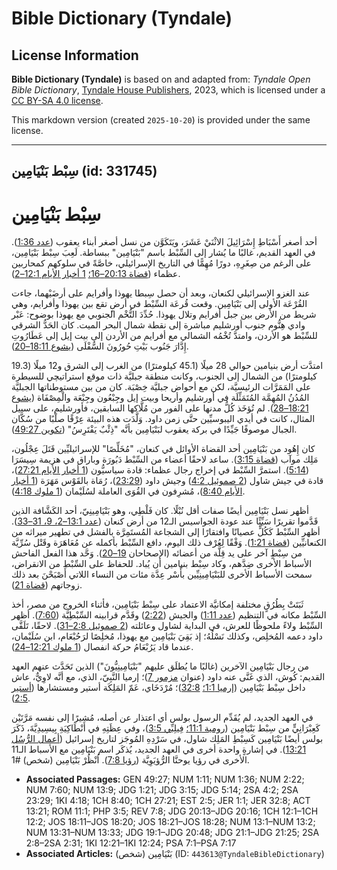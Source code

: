 # Bible Dictionary (Tyndale)

## License Information

**Bible Dictionary (Tyndale)** is based on and adapted from: _Tyndale Open Bible Dictionary_, [Tyndale House Publishers](https://tyndaleopenresources.com/), 2023, which is licensed under a [CC BY-SA 4.0 license](https://creativecommons.org/licenses/by-sa/4.0/legalcode.en).

This markdown version (created `2025-10-20`) is provided under the same license.



--------------------------------

## سِبْط بَنْيَامِين (id: 331745)

سِبْط بَنْيَامِين
=================

أحد أصغر أَسْبَاطِ إِسْرَائِيلَ الاثْنَيْ عَشَرَ، ويَتَكَوَّن من نسل أصغر أبناء يعقوب ([عدد 1:36](https://ref.ly/Num1:36)). في العهد القديم، غالبًا ما يُشار إلى السِّبْط باسم "بَنْيَامِين" ببساطة. لَعِبَ سِبْط بَنْيَامِين، على الرغم من صِغَرِهِ، دورًا مُهِمًّا في التاريخ الإسرائيلي، خاصَّةً في سلوكهم كمحاربين عظماء ([قضاة 20:13–16؛](https://ref.ly/Judg20:13-Judg20:16) [1 أخبار الأيام 12:1–2](https://ref.ly/1Chr12:1-1Chr12:2)).

عند الغزو الإسرائيلي لكنعان، وبعد أن حصل سِبطا يهوذا وأفرايم على أرضَيْهما، جاءت القُرْعَة الأولى إلى بَنْيَامِين. وقعت قُرعَة السِّبْط في أرضٍ تقع بين يهوذا وأفرايم، وهي شريط من الأرض بين جبل أفرايم وتلال يهوذا. حُدِّدَ التُّخْم الجنوبي مع يهوذا بوضوح: عَبْر وادي هِنُّوم جنوب أورشليم مباشرة إلى نقطة شمال البحر الميت. كان الحَدُّ الشرقي للسِّبْط هو الأردن، وامتدَّ تُخْمُه الشمالي مع أفرايم من الأردن إلى بيت إيل إلى عَطَارُوتِ إِدَّارَ جَنُوب بَيْتِ حُورُونَ السُّفْلَى ([يشوع 18:11–20](https://ref.ly/Josh18:11-Josh18:20)).

امتدَّت أرض بنيامين حوالي 28 ميلًا (45\.1 كيلومترًا) من الغرب إلى الشرق و12 ميلًا (19\.3 كيلومترًا) من الشمال إلى الجنوب، وكانت منطقة جبليَّة ذات موقع استراتيچي للسيطرة على المَمَرَّات الرئيسيَّة، لكن مع أحواض جبليَّة خِصْبَة. كان من بين مستوطناتها الجبليَّة المُدُنُ المُهِمَّة المُتَمَثِّلَة في أورشليم وأريحا وبيت إيل وجِبْعُون وجِبْعَة والْمِصْفَاة ([يشوع 18:21–28](https://ref.ly/Josh18:21-Josh18:28)). لم تُؤخَذ كُلُّ مدنها على الفور من مُلَّاكها السابقين، فأورشليم، على سبيل المثال، كانت في أيدي اليبوسيِّين حتَّى زمن داود. وَلَّدَت هذه البيئة عِرْقًا صلْبًا من سُكَّان الجبال موصوفًا جَيِّدًا في بركة يعقوب لبَنْيَامِين بأنَّه "ذِئْبٌ يَفْتَرِسُ" ([تكوين 49:27](https://ref.ly/Gen49:27)).

كان إِهُود من بَنْيَامِين أحد القضاة الأوائل في كنعان، "مُخَلِّصًا" للإسرائيليِّين قَتَلَ عِجْلُون، مَلِك موآب ([قضاة 3:15](https://ref.ly/Judg3:15)). ساعد لاحقًا أعضاء من السِّبْط دَبُورَة وباراق في هزيمة سِيسَرَا ([5:14](https://ref.ly/Judg5:14)). استمرَّ السِّبْط في إخراج رجال عظماء: قادة سياسيُّون ([1 أخبار الأيام 27:21](https://ref.ly/1Chr27:21))، قادة في جيش شاول ([2 صموئيل 4:2](https://ref.ly/2Sam4:2)) وجيش داود ([23:29](https://ref.ly/2Sam23:29))، رُمَاة بالقَوْس مَهَرَة ([1 أخبار الأيام 8:40](https://ref.ly/1Chr8:40))، مُشرِفون في القُوَى العاملة لسُلَيْمان ([1 ملوك 4:18](https://ref.ly/1Kgs4:18)).

أظهر نسل بَنْيَامِين أيضًا صفات أقل نُبْلًا. كان فَلْطِي، وهو بَنْيَامِينِيّ، أحد الكَشَّافة الذين قَدَّموا تقريرًا سَيِّئًا عند عودة الجواسيس الـ12 من أرض كنعان ([عدد 13:1–2، 9، 31–33](https://ref.ly/Num13:1-Num13:2)). أظهر السِّبْط كَكُلٍّ عصيانًا وافتقارًا إلى الشجاعة المُستَمِرَّة بالفشل في تطهير ميراثه من الكنعانيِّين ([قضاة 1:21](https://ref.ly/Judg1:21)). وَفْقًا لِعُرْف ذلك اليوم، دافع السِّبْط بأكمله عن مُعَاهَرَة وقَتْل سُرِّيَّة من سِبْطٍ آخر على يد قِلَّة من أعضائه (الإصحاحان [19–20](https://ref.ly/Judg19:1-Judg20:48)). وَحَّد هذا الفعل الفاحش الأسباط الأخرى ضِدَّهم، وكاد سِبْط بنيامين أن يُباد. للحفاظ على السِّبْط من الانقراض، سمحت الأسباط الأخرى للبَنْيَامِينِيِّين بأَسْر عِدَّة مئات من النساء اللاتي أَصْبَحْنَ بعد ذلك زوجاتهم ([قضاة 21](https://ref.ly/Judg21:1-Judg21:25)).

ثَبَتَتْ بِطُرُقٍ مختلفة إمكانيَّة الاعتماد على سِبْط بَنْيَامِين، فأثناء الخروج من مصر، أخذ السِّبْط مكانه في التنظيم ([عدد 1:11](https://ref.ly/Num1:11)) والجيش ([2:22](https://ref.ly/Num2:22)) وقَدَّم قرابينه السِّبْطِيَّة ([7:60](https://ref.ly/Num7:60)). أظهر السِّبْط ولاءً ملحوظًا للعرش، في البداية لشاول وعائلته ([2 صموئيل 2:8–31](https://ref.ly/2Sam2:8-2Sam2:31)). لاحقًا، تَلَقَّى داود دعمه المُخلِص، وكذلك نَسْلُهُ؛ إذ بَقِيَ بَنْيَامِين مع يهوذا، مُخلِصًا لرَحُبْعَام، ابن سُلَيْمان، عندما قاد يَرُبْعَامُ حركة انفصال ([1 ملوك 12:21–24](https://ref.ly/1Kgs12:21-1Kgs12:24)).

من رجال بَنْيَامِين الآخرين (غالبًا ما يُطلَق عليهم "بَنْيَامِينِيُّونَ") الذين تَحَدَّث عنهم العهد القديم: كُوش، الذي غَنَّى عنه داود (عنوان [مزمور 7](https://ref.ly/Ps7:1-Ps7:17))؛ إرميا النَّبِيّ، الذي، مع أنَّه لاوِيٌّ، عاش داخل سِبْط بَنْيَامِين ([إرميا 1:1؛](https://ref.ly/Jer1:1) [32:8](https://ref.ly/Jer32:8))؛ مُرْدَخَاي، عَمّ المَلِكَة أستير ومستشارها ([أستير 2:5](https://ref.ly/Esth2:5)).

في العهد الجديد، لم يُقَدِّم الرسول بولس أي اعتذار عن أصله، مُشيرًا إلى نفسه مَرَّتَيْن كَعِبْرَانِيٍّ من سِبْط بَنْيَامِين ([رومية 11:1؛](https://ref.ly/Rom11:1) [فِيلِبِّي 3:5](https://ref.ly/Phil3:5))، وفي عِظَتِهِ في أَنْطَاكِيَةِ بِيسِيدِيَّةَ، ذَكَرَ بولس أيضًا بَنْيَامِين كَسِبْطِ المَلِك شاول، في سَرْدِهِ المُوجَز لتاريخ إسرائيل ([أعمال الرُّسُل 13:21](https://ref.ly/Acts13:21)). في إشارةٍ واحدة أخرى في العهد الجديد، يُذكَر اسم بَنْيَامِين مع الأسباط الـ11 الأخرى في رؤيا يوحنَّا الرُّؤيَوِيَّة ([رؤيا 7:8](https://ref.ly/Rev7:8)). اُنْظُرْ بَنْيَامِين (شخص) \#1.

* **Associated Passages:** GEN 49:27; NUM 1:11; NUM 1:36; NUM 2:22; NUM 7:60; NUM 13:9; JDG 1:21; JDG 3:15; JDG 5:14; 2SA 4:2; 2SA 23:29; 1KI 4:18; 1CH 8:40; 1CH 27:21; EST 2:5; JER 1:1; JER 32:8; ACT 13:21; ROM 11:1; PHP 3:5; REV 7:8; JDG 20:13–JDG 20:16; 1CH 12:1–1CH 12:2; JOS 18:11–JOS 18:20; JOS 18:21–JOS 18:28; NUM 13:1–NUM 13:2; NUM 13:31–NUM 13:33; JDG 19:1–JDG 20:48; JDG 21:1–JDG 21:25; 2SA 2:8–2SA 2:31; 1KI 12:21–1KI 12:24; PSA 7:1–PSA 7:17
* **Associated Articles:** بَنْيَامِين (شخص) (ID: `443613@TyndaleBibleDictionary`)

